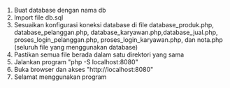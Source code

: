 1. Buat database dengan nama db
2. Import file db.sql
3. Sesuaikan konfigurasi koneksi database di file database_produk.php, database_pelanggan.php, database_karyawan.php,database_jual.php, proses_login_pelanggan.php, proses_login_karyawan.php, dan nota.php (seluruh file yang menggunakan database)
4. Pastikan semua file berada dalam satu direktori yang sama
5. Jalankan program "php -S localhost:8080"
6. Buka browser dan akses "http://localhost:8080"
7. Selamat menggunakan program
